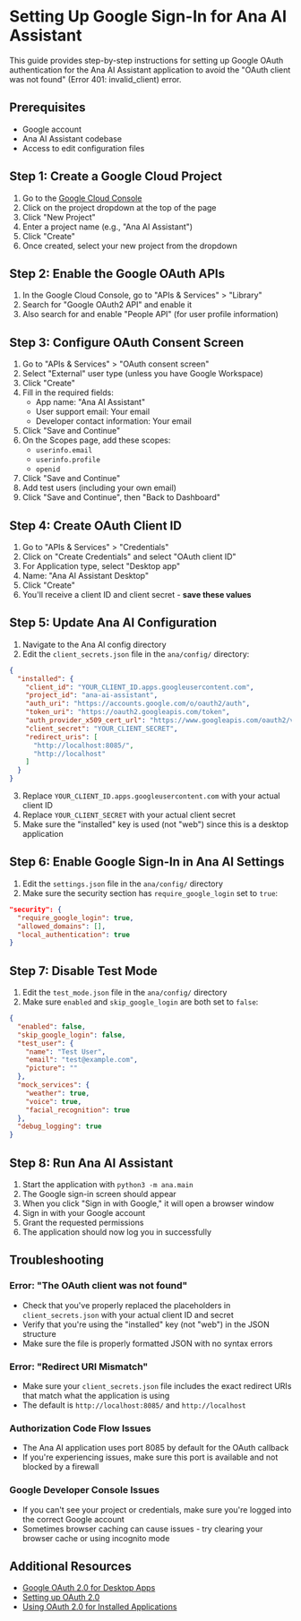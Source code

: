 # Setting Up Google Sign-In for Ana AI Assistant

This guide provides step-by-step instructions for setting up Google OAuth authentication for the Ana AI Assistant application to avoid the "OAuth client was not found" (Error 401: invalid_client) error.

## Prerequisites

- Google account
- Ana AI Assistant codebase
- Access to edit configuration files

## Step 1: Create a Google Cloud Project

1. Go to the [Google Cloud Console](https://console.cloud.google.com/)
2. Click on the project dropdown at the top of the page
3. Click "New Project"
4. Enter a project name (e.g., "Ana AI Assistant")
5. Click "Create"
6. Once created, select your new project from the dropdown

## Step 2: Enable the Google OAuth APIs

1. In the Google Cloud Console, go to "APIs & Services" > "Library"
2. Search for "Google OAuth2 API" and enable it
3. Also search for and enable "People API" (for user profile information)

## Step 3: Configure OAuth Consent Screen

1. Go to "APIs & Services" > "OAuth consent screen"
2. Select "External" user type (unless you have Google Workspace)
3. Click "Create"
4. Fill in the required fields:
   - App name: "Ana AI Assistant"
   - User support email: Your email
   - Developer contact information: Your email
5. Click "Save and Continue"
6. On the Scopes page, add these scopes:
   - `userinfo.email`
   - `userinfo.profile`
   - `openid`
7. Click "Save and Continue"
8. Add test users (including your own email)
9. Click "Save and Continue", then "Back to Dashboard"

## Step 4: Create OAuth Client ID

1. Go to "APIs & Services" > "Credentials"
2. Click on "Create Credentials" and select "OAuth client ID"
3. For Application type, select "Desktop app"
4. Name: "Ana AI Assistant Desktop"
5. Click "Create"
6. You'll receive a client ID and client secret - **save these values**

## Step 5: Update Ana AI Configuration

1. Navigate to the Ana AI config directory
2. Edit the `client_secrets.json` file in the `ana/config/` directory:

```json
{
  "installed": {
    "client_id": "YOUR_CLIENT_ID.apps.googleusercontent.com",
    "project_id": "ana-ai-assistant",
    "auth_uri": "https://accounts.google.com/o/oauth2/auth",
    "token_uri": "https://oauth2.googleapis.com/token",
    "auth_provider_x509_cert_url": "https://www.googleapis.com/oauth2/v1/certs",
    "client_secret": "YOUR_CLIENT_SECRET",
    "redirect_uris": [
      "http://localhost:8085/",
      "http://localhost"
    ]
  }
}
```

3. Replace `YOUR_CLIENT_ID.apps.googleusercontent.com` with your actual client ID
4. Replace `YOUR_CLIENT_SECRET` with your actual client secret
5. Make sure the "installed" key is used (not "web") since this is a desktop application

## Step 6: Enable Google Sign-In in Ana AI Settings

1. Edit the `settings.json` file in the `ana/config/` directory
2. Make sure the security section has `require_google_login` set to `true`:

```json
"security": {
  "require_google_login": true,
  "allowed_domains": [],
  "local_authentication": true
}
```

## Step 7: Disable Test Mode

1. Edit the `test_mode.json` file in the `ana/config/` directory
2. Make sure `enabled` and `skip_google_login` are both set to `false`:

```json
{
  "enabled": false,
  "skip_google_login": false,
  "test_user": {
    "name": "Test User",
    "email": "test@example.com",
    "picture": ""
  },
  "mock_services": {
    "weather": true,
    "voice": true,
    "facial_recognition": true
  },
  "debug_logging": true
}
```

## Step 8: Run Ana AI Assistant

1. Start the application with `python3 -m ana.main`
2. The Google sign-in screen should appear
3. When you click "Sign in with Google," it will open a browser window
4. Sign in with your Google account
5. Grant the requested permissions
6. The application should now log you in successfully

## Troubleshooting

### Error: "The OAuth client was not found"
- Check that you've properly replaced the placeholders in `client_secrets.json` with your actual client ID and secret
- Verify that you're using the "installed" key (not "web") in the JSON structure
- Make sure the file is properly formatted JSON with no syntax errors

### Error: "Redirect URI Mismatch"
- Make sure your `client_secrets.json` file includes the exact redirect URIs that match what the application is using
- The default is `http://localhost:8085/` and `http://localhost`

### Authorization Code Flow Issues
- The Ana AI application uses port 8085 by default for the OAuth callback
- If you're experiencing issues, make sure this port is available and not blocked by a firewall

### Google Developer Console Issues
- If you can't see your project or credentials, make sure you're logged into the correct Google account
- Sometimes browser caching can cause issues - try clearing your browser cache or using incognito mode

## Additional Resources

- [Google OAuth 2.0 for Desktop Apps](https://developers.google.com/identity/protocols/oauth2/native-app)
- [Setting up OAuth 2.0](https://support.google.com/cloud/answer/6158849)
- [Using OAuth 2.0 for Installed Applications](https://developers.google.com/identity/protocols/oauth2/native-app) 
